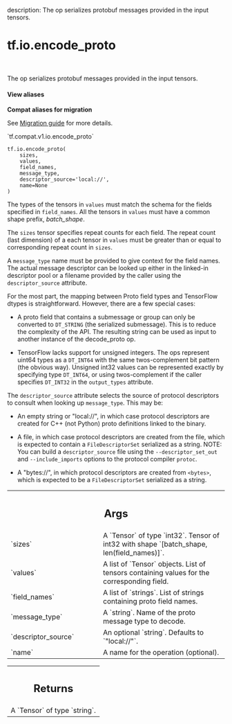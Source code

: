 description: The op serializes protobuf messages provided in the input tensors.

<div itemscope itemtype="http://developers.google.com/ReferenceObject">
<meta itemprop="name" content="tf.io.encode_proto" />
<meta itemprop="path" content="Stable" />
</div>

# tf.io.encode_proto

<!-- Insert buttons and diff -->

<table class="tfo-notebook-buttons tfo-api nocontent" align="left">

</table>



The op serializes protobuf messages provided in the input tensors.

<section class="expandable">
  <h4 class="showalways">View aliases</h4>
  <p>
<b>Compat aliases for migration</b>
<p>See
<a href="https://www.tensorflow.org/guide/migrate">Migration guide</a> for
more details.</p>
<p>`tf.compat.v1.io.encode_proto`</p>
</p>
</section>

<pre class="devsite-click-to-copy prettyprint lang-py tfo-signature-link">
<code>tf.io.encode_proto(
    sizes,
    values,
    field_names,
    message_type,
    descriptor_source=&#x27;local://&#x27;,
    name=None
)
</code></pre>



<!-- Placeholder for "Used in" -->

The types of the tensors in `values` must match the schema for the fields
specified in `field_names`. All the tensors in `values` must have a common
shape prefix, *batch_shape*.

The `sizes` tensor specifies repeat counts for each field.  The repeat count
(last dimension) of a each tensor in `values` must be greater than or equal
to corresponding repeat count in `sizes`.

A `message_type` name must be provided to give context for the field names.
The actual message descriptor can be looked up either in the linked-in
descriptor pool or a filename provided by the caller using the
`descriptor_source` attribute.

For the most part, the mapping between Proto field types and TensorFlow dtypes
is straightforward. However, there are a few special cases:

- A proto field that contains a submessage or group can only be converted
to `DT_STRING` (the serialized submessage). This is to reduce the complexity
of the API. The resulting string can be used as input to another instance of
the decode_proto op.

- TensorFlow lacks support for unsigned integers. The ops represent uint64
types as a `DT_INT64` with the same twos-complement bit pattern (the obvious
way). Unsigned int32 values can be represented exactly by specifying type
`DT_INT64`, or using twos-complement if the caller specifies `DT_INT32` in
the `output_types` attribute.

The `descriptor_source` attribute selects the source of protocol
descriptors to consult when looking up `message_type`. This may be:

- An empty string  or "local://", in which case protocol descriptors are
created for C++ (not Python) proto definitions linked to the binary.

- A file, in which case protocol descriptors are created from the file,
which is expected to contain a `FileDescriptorSet` serialized as a string.
NOTE: You can build a `descriptor_source` file using the `--descriptor_set_out`
and `--include_imports` options to the protocol compiler `protoc`.

- A "bytes://<bytes>", in which protocol descriptors are created from `<bytes>`,
which is expected to be a `FileDescriptorSet` serialized as a string.

<!-- Tabular view -->
 <table class="responsive fixed orange">
<colgroup><col width="214px"><col></colgroup>
<tr><th colspan="2"><h2 class="add-link">Args</h2></th></tr>

<tr>
<td>
`sizes`
</td>
<td>
A `Tensor` of type `int32`.
Tensor of int32 with shape `[batch_shape, len(field_names)]`.
</td>
</tr><tr>
<td>
`values`
</td>
<td>
A list of `Tensor` objects.
List of tensors containing values for the corresponding field.
</td>
</tr><tr>
<td>
`field_names`
</td>
<td>
A list of `strings`.
List of strings containing proto field names.
</td>
</tr><tr>
<td>
`message_type`
</td>
<td>
A `string`. Name of the proto message type to decode.
</td>
</tr><tr>
<td>
`descriptor_source`
</td>
<td>
An optional `string`. Defaults to `"local://"`.
</td>
</tr><tr>
<td>
`name`
</td>
<td>
A name for the operation (optional).
</td>
</tr>
</table>



<!-- Tabular view -->
 <table class="responsive fixed orange">
<colgroup><col width="214px"><col></colgroup>
<tr><th colspan="2"><h2 class="add-link">Returns</h2></th></tr>
<tr class="alt">
<td colspan="2">
A `Tensor` of type `string`.
</td>
</tr>

</table>

